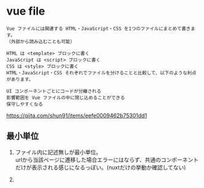 # vue file
```
Vue ファイルには関連する HTML・JavaScript・CSS を1つのファイルにまとめて書きます。
（外部から読み込むことも可能）

HTML は <template> ブロックに書く
JavaScript は <script> ブロックに書く
CSS は <style> ブロックに書く
HTML・JavaScript・CSS それぞれでファイルを分けることと比較して、以下のような利点があります。

UI コンポーネントごとにコードが分離される
影響範囲を Vue ファイルの中に閉じ込めることができる
保守しやすくなる
```
https://qiita.com/shun91/items/eefe0009462b75301dd1

## 最小単位
1. ファイル内に記述無しが最小単位。  
urlから当該ページに遷移した場合エラーにはならず、共通のコンポーネントだけが表示される感じになるっぽい。(nuxtだけの挙動か確認してない)

2. <template>タグと一つのHTMLタグ
```
<template>
  <div>hoge</div>
</template>
```
HTML用の<template>タグは必ず必要。  
その中の要素は少なくとも一つはHTMLタグが必要っぽい。
